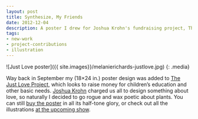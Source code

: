 ```yaml
---
layout: post
title: Synthesize, My Friends
date: 2012-12-04
description: A poster I drew for Joshua Krohn's fundraising project, The Just Love Project.
tags:
- new-work
- project-contributions
- illustration
---
```


![Just Love poster]({{ site.images}}/melanierichards-justlove.jpg)
{: .media}

Way back in September my (18×24 in.) poster design was added to [The Just Love Project](http://thejustloveproject.com/), which looks to raise money for children’s education and other basic needs. [Joshua Krohn](http://www.joshuakrohn.com/) charged us all to design something about love, so naturally I decided to go rogue and wax poetic about plants. You can still [buy the poster](http://thejustloveproject.bigcartel.com/product/the-just-love-project-september) in all its half-tone glory, or check out all the illustrations [at the upcoming show](http://thejustloveproject.com/blog/36143058450).
